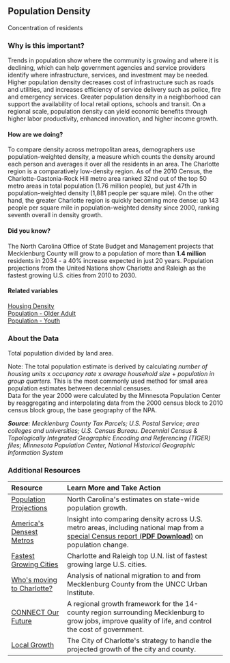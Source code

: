 ## Population Density
Concentration of residents

### Why is this important?
Trends in population show where the community is growing and where it is declining, which can help government agencies and service providers identify where infrastructure, services, and investment may be needed. Higher population density decreases cost of infrastructure such as roads and utilities, and increases efficiency of service delivery such as police, fire and emergency services. Greater population density in a neighborhood can support the availability of local retail options, schools and transit. On a regional scale, population density can yield economic benefits through higher labor productivity, enhanced innovation, and higher income growth.

#### How are we doing?
To compare density across metropolitan areas, demographers use population-weighted density, a measure which counts the density around each person and averages it over all the residents in an area. The Charlotte region is a comparatively low-density region. As of the 2010 Census, the Charlotte-Gastonia-Rock Hill metro area ranked 32nd out of the top 50 metro areas in total population (1.76 million people), but just 47th in population-weighted density (1,881 people per square mile). On the other hand, the greater Charlotte region is quickly becoming more dense: up 143 people per square mile in population-weighted density since 2000, ranking seventh overall in density growth.

#### Did you know?
The North Carolina Office of State Budget and Management projects that Mecklenburg County will grow to a population of more than **1.4 million** residents in 2034 - a 40% increase expected in just 20 years. Population projections from the United Nations show Charlotte and Raleigh as the fastest growing U.S. cities from 2010 to 2030.

#### Related variables
<a href="javascript:void(0)" onclick="model.metricId = 'm5'">Housing Density</a>  
<a href="javascript:void(0)" onclick="model.metricId = 'm13'">Population - Older Adult</a>  
<a href="javascript:void(0)" onclick="model.metricId = 'm12'">Population - Youth</a>  

### About the Data 
Total population divided by land area.

Note: The total population estimate is derived by calculating *number of housing units* x *occupancy rate* x *average household size* + *population in group quarters.* This is the most commonly used method for small area population estimates between decennial censuses.  
Data for the year 2000 were calculated by the Minnesota Population Center by reaggregating and interpolating data from the 2000 census block to 2010 census block group, the base geography of the NPA.

_**Source**: Mecklenburg County Tax Parcels; U.S. Postal Service; area colleges and universities; U.S. Census Bureau. Decennial Census & Topologically Integrated Geographic Encoding and Referencing (TIGER) files; Minnesota Population Center, National Historical Geographic Information System_

### Additional Resources
| Resource | Learn More and Take Action | 
|:--- | :--- |
|[Population Projections](http://www.osbm.state.nc.us/ncosbm/facts_and_figures/socioeconomic_data/population_estimates/county_estimates.shtm)| North Carolina's estimates on state-wide population growth.
|[America's Densest Metros](http://www.citylab.com/housing/2012/10/americas-truly-densest-metros/3450/#)| Insight into comparing density across U.S. metro areas, including national map from a [special Census report (**PDF Download**)](http://www.census.gov/prod/cen2010/reports/c2010sr-01.pdf) on population change.
|[Fastest Growing Cities](http://ui.uncc.edu/story/charlotte-and-raleigh-are-fastest-growing-large-cities-un-projections) | Charlotte and Raleigh top U.N. list of fastest growing large U.S. cities.
|[Who's moving to Charlotte?](http://plancharlotte.org/story/moving-charlotte-youre-not-alone)| Analysis of national migration to and from Mecklenburg County from the UNCC Urban Institute.
|[CONNECT Our Future](http://connectourfuture.org/) |A regional growth framework for the 14-county region surrounding Mecklenburg to grow jobs, improve quality of life, and control the cost of government.
|[Local Growth](http://charmeck.org/city/charlotte/charlottefuture/Pages/GrowthStrategy.aspx)|The City of Charlotte's strategy to handle the projected growth of the city and county.